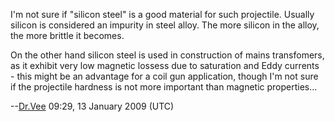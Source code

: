 I'm not sure if "silicon steel" is a good material for such projectile.
Usually silicon is considered an impurity in steel alloy. The more
silicon in the alloy, the more brittle it becomes.

On the other hand silicon steel is used in construction of mains
transfomers, as it exhibit very low magnetic lossess due to saturation
and Eddy currents - this might be an advantage for a coil gun
application, though I'm not sure if the projectile hardness is not more
important than magnetic properties...

--[Dr.Vee](User:Dr.Vee "wikilink") 09:29, 13 January 2009 (UTC)